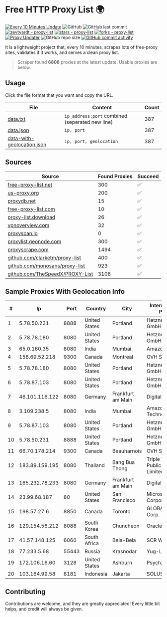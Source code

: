 
# Free HTTP Proxy List 🌍

[![Every 10 Minutes Update](https://github.com/mertguvencli/http-proxy-list/actions/workflows/main.yml/badge.svg?branch=main)](https://github.com/mertguvencli/http-proxy-list/actions/workflows/main.yml)
![GitHub](https://img.shields.io/github/license/mertguvencli/http-proxy-list)
![GitHub last commit](https://img.shields.io/github/last-commit/mertguvencli/http-proxy-list)
[![zevtyardt - proxy-list](https://img.shields.io/static/v1?label=zevtyardt&message=proxy-list&color=blue&logo=github)](https://github.com/zevtyardt/proxy-list "Go to GitHub repo")
[![stars - proxy-list](https://img.shields.io/github/stars/zevtyardt/proxy-list?style=social)](https://github.com/zevtyardt/proxy-list)
[![forks - proxy-list](https://img.shields.io/github/forks/zevtyardt/proxy-list?style=social)](https://github.com/zevtyardt/proxy-list)
[![Proxy Updater](https://github.com/zevtyardt/proxy-list/workflows/Proxy%20Updater/badge.svg)](https://github.com/zevtyardt/proxy-list/actions?query=workflow:"Proxy+Updater")
![GitHub repo size](https://img.shields.io/github/repo-size/zevtyardt/proxy-list)
[![GitHub commit activity](https://img.shields.io/github/commit-activity/m/zevtyardt/proxy-list?logo=commits)](https://github.com/zevtyardt/proxy-list/commits/main)

It is a lightweight project that, every 10 minutes, scrapes lots of free-proxy sites, validates if it works, and serves a clean proxy list.

> Scraper found **6808** proxies at the latest update. Usable proxies are below.

## Usage

Click the file format that you want and copy the URL.

|File|Content|Count|
|----|-------|-----|
|[data.txt](https://raw.githubusercontent.com/mertguvencli/http-proxy-list/main/proxy-list/data.txt)|`ip_address:port` combined (seperated new line)|387|
|[data.json](https://raw.githubusercontent.com/mertguvencli/http-proxy-list/main/proxy-list/data.json)|`ip, port`|387|
|[data-with-geolocation.json](https://raw.githubusercontent.com/mertguvencli/http-proxy-list/main/proxy-list/data-with-geolocation.json)|`ip, port, geolocation`|387|

## Sources

|Source|Found Proxies|Succeed|
|------|-------------|-------|
|[free-proxy-list.net](https://free-proxy-list.net)|300|✅|
|[us-proxy.org](https://www.us-proxy.org)|200|✅|
|[proxydb.net](http://proxydb.net)|15|✅|
|[free-proxy-list.com](https://free-proxy-list.com/?page=&port=&type%5B%5D=http&type%5B%5D=https&up_time=0&search=Search)|10|✅|
|[proxy-list.download](https://www.proxy-list.download/HTTP)|26|✅|
|[vpnoverview.com](https://vpnoverview.com/privacy/anonymous-browsing/free-proxy-servers)|32|✅|
|[proxyscan.io](https://www.proxyscan.io)|0|✅|
|[proxylist.geonode.com](https://proxylist.geonode.com/api/proxy-list?limit=300&page=1&sort_by=lastChecked&sort_type=desc&protocols=http,https)|300|✅|
|[proxyscrape.com](https://api.proxyscrape.com/v2/?request=displayproxies&protocol=http&timeout=10000&country=all&ssl=all&anonymity=all)|1494|✅|
|[github.com/clarketm/proxy-list](https://raw.githubusercontent.com/clarketm/proxy-list/master/proxy-list-raw.txt)|400|✅|
|[github.com/monosans/proxy-list](https://raw.githubusercontent.com/monosans/proxy-list/main/proxies/http.txt)|923|✅|
|[github.com/TheSpeedX/PROXY-List](https://raw.githubusercontent.com/TheSpeedX/PROXY-List/master/http.txt)|3108|✅|


## Sample Proxies With Geolocation Info

|#|Ip|Port|Country|City|Internet Service Provider|
|-|--|----|-------|----|-------------------------|
|1|5.78.50.231|8888|United States|Portland|Hetzner Online GmbH|
|2|5.78.78.180|8080|United States|Portland|Hetzner Online GmbH|
|3|65.0.160.35|8080|India|Mumbai|Amazon.com|
|4|158.69.52.218|9300|Canada|Montreal|OVH SAS|
|5|5.78.78.180|8080|United States|Portland|Hetzner Online GmbH|
|6|5.78.87.103|8080|United States|Portland|Hetzner Online GmbH|
|7|46.101.116.122|8080|Germany|Frankfurt am Main|DigitalOcean, LLC|
|8|3.109.238.5|8080|India|Mumbai|Amazon Technologies Inc.|
|9|5.78.87.103|8080|United States|Portland|Hetzner Online GmbH|
|10|5.78.50.231|8888|United States|Portland|Hetzner Online GmbH|
|11|66.70.178.214|9300|Canada|Beauharnois|OVH SAS|
|12|183.89.159.195|8080|Thailand|Bang Bua Thong|Triple T Broadband Public Company Limited|
|13|165.232.78.233|8080|Germany|Frankfurt am Main|DigitalOcean, LLC|
|14|23.99.68.187|80|United States|San Francisco|Microsoft Corporation|
|15|198.57.27.6|8850|Canada|Toronto|GLOBALTELEHOST Corp.|
|16|129.154.56.212|8088|South Korea|Chuncheon|Oracle Corporation|
|17|41.57.148.125|6060|South Africa|Bela-Bela|SCR WoodM|
|18|77.233.5.68|55443|Russia|Krasnodar|Yug-Link|
|19|172.106.16.60|3128|United States|Ashburn|Psychz Networks|
|20|103.164.99.58|8181|Indonesia|Jakarta|SOLUSINET|



## Contributing

Contributions are welcome, and they are greatly appreciated! Every
little bit helps, and credit will always be given.

